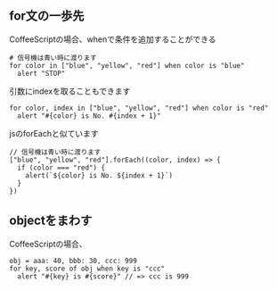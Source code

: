 ## for文の一歩先
CoffeeScriptの場合、whenで条件を追加することができる
```
# 信号機は青い時に渡ります
for color in ["blue", "yellow", "red"] when color is "blue"
  alert "STOP"
```

引数にindexを取ることもできます
```
for color, index in ["blue", "yellow", "red"] when color is "red"
  alert "#{color} is No. #{index + 1}"
```

jsのforEachと似ています
```
// 信号機は青い時に渡ります
["blue", "yellow", "red"].forEach((color, index) => {
  if (color === "red") {
    alert(`${color} is No. ${index + 1}`)
  }
})
```

## objectをまわす
CoffeeScriptの場合、
```
obj = aaa: 40, bbb: 30, ccc: 999
for key, score of obj when key is "ccc"
  alert "#{key} is #{score}" // => ccc is 999
```
